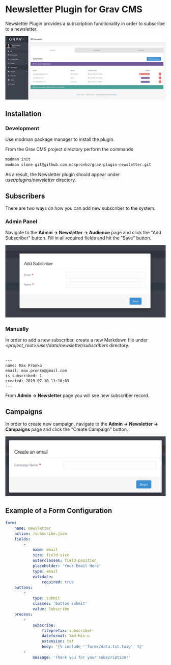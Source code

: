 # Newsletter Plugin for Grav CMS
Newsletter Plugin provides a subscription functionality in order to subscribe to a newsletter.

![Newsletter Main Screen](https://github.com/mcspronko/grav-plugin-newsletter/raw/master/docs/newsletter-main.png "Newsletter Plugin")

## Installation

### Development

Use modman package manager to install the plugin.

From the Grav CMS project directory perform the commands
```bash
modman init
modman clone git@github.com:mcspronko/grav-plugin-newsletter.git
```

As a result, the Newsletter plugin should appear under _user/plugins/newsletter_ directory. 

## Subscribers

There are two ways on how you can add new subscriber to the system.

### Admin Panel

Navigate to the **Admin -> Newsletter -> Audience** page and click the "Add Subscriber" button. 
Fill in all required fields and hit the "Save" button.

![Add New Subscriber Modal](https://github.com/mcspronko/grav-plugin-newsletter/raw/master/docs/newsletter-add-subcriber-modal.png "Add New Subscriber Modal")


### Manually
In order to add a new subscriber, create a new Markdown file under _<project_root>/user/data/newsletter/subscribers_ directory.

```

---
name: Max Pronko
email: max.pronko@gmail.com
is_subscribed: 1
created: 2019-07-10 11:10:03
---

```

From **Admin -> Newsletter** page you will see new subscriber record.

## Campaigns

In order to create new campaign, navigate to the **Admin -> Newsletter -> Campaigns** page and click the "Create Campaign" button.

![Add New Subscriber Modal](https://github.com/mcspronko/grav-plugin-newsletter/raw/master/docs/create-campaign-modal.png "Add New Subscriber Modal")


## Example of a Form Configuration
```yaml
form:
    name: newsletter
    action: /subscribe.json
    fields:
        -
            name: email
            size: field-size
            outerclasses: field-position
            placeholder: 'Your Email Here'
            type: email
            validate:
                required: true
    buttons:
        -
            type: submit
            classes: 'button submit'
            value: Subscribe
    process:
        -
            subscribe:
                fileprefix: subscriber-
                dateformat: Ymd-His-u
                extension: txt
                body: '{% include ''forms/data.txt.twig'' %}'
        -
            message: 'Thank you for your subscription!'
```
